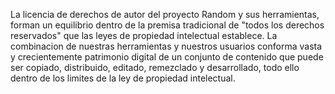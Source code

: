 La licencia de derechos de autor del proyecto Random y sus herramientas, forman un equilibrio dentro de la premisa tradicional de "todos los derechos reservados"
que las leyes de propiedad intelectual establece.
La combinacion de nuestras herramientas y nuestros usuarios conforma vasta y crecientemente patrimonio digital de un conjunto de contenido que puede ser
copiado, distribuido, editado, remezclado y desarrollado, todo ello dentro de los limites de la ley de propiedad intelectual.
